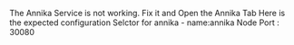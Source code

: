 The Annika Service is not working. Fix it and Open the Annika Tab
Here is the expected configuration
Selctor for annika - name:annika
Node Port : 30080